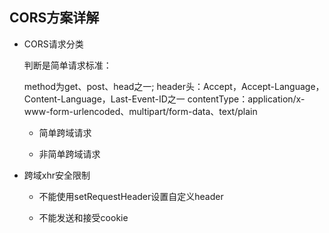 ## CORS方案详解

* CORS请求分类

  判断是简单请求标准：
  
  method为get、post、head之一;
  header头：Accept，Accept-Language，Content-Language，Last-Event-ID之一
  contentType：application/x-www-form-urlencoded、multipart/form-data、text/plain

  - 简单跨域请求

  - 非简单跨域请求

* 跨域xhr安全限制

  - 不能使用setRequestHeader设置自定义header

  - 不能发送和接受cookie

